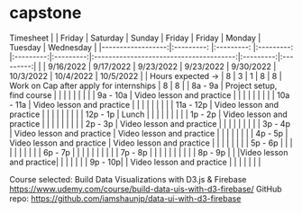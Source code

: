 # capstone


Timesheet
|                   |   Friday                  |   Saturday                 |   Sunday                |   Friday  |   Friday  |                  Monday                 |  Tuesday  | Wednesday |
|------------------:|:---------:                |:---------:                 |:---------:              |:---------:|:---------:|:---------------------------------------:|:---------:|:---------:|
|                   | 9/16/2022                 | 9/17/2022                  | 9/23/2022               | 9/23/2022 | 9/30/2022 |                10/3/2022                | 10/4/2022 | 10/5/2022 |
| Hours expected -> |     8                     |     3                      |     1                   |     8     |     8     | Work on Cap after apply for internships |     8     |     8     |
|           8a - 9a | Project setup, find course |                           |                         |           |           |                                         |           |           |
|          9a - 10a | Video lesson and practice  |                           |                         |           |           |                                         |           |           |
|         10a - 11a | Video lesson and practice  |                           |                         |           |           |                                         |           |           |
|         11a - 12p | Video lesson and practice  |                           |                         |           |           |                                         |           |           |
|          12p - 1p |       Lunch                |                           |                         |           |           |                                         |           |           |
|           1p - 2p | Video lesson and practice  |                           |                         |           |           |                                         |           |           |
|           2p - 3p | Video lesson and practice  |                           |                         |           |           |                                         |           |           |
|           3p - 4p | Video lesson and practice  | Video lesson and practice |                         |           |           |                                         |           |           |
|           4p - 5p | Video lesson and practice  | Video lesson and practice |                         |           |           |                                         |           |           |
|           5p - 6p |                            |                           |                         |           |           |                                         |           |           |
|           6p - 7p |                            |                           |                         |           |           |                                         |           |           |
|           7p - 8p |                            |                           |                         |           |           |                                         |           |           |
|           8p - 9p |                            |                           |Video lesson and practice|           |           |                                         |           |           |
|           9p - 10p|                            | Video lesson and practice |                         |           |           |                                         |           |           |
     
Course selected: Build Data Visualizations with D3.js & Firebase https://www.udemy.com/course/build-data-uis-with-d3-firebase/
GitHub repo: https://github.com/iamshaunjp/data-ui-with-d3-firebase